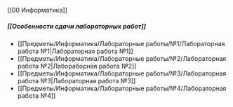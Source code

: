 [[00 Информатика]]

##### [[Особенности сдачи лабораторных работ]]

- [[Предметы/Информатика/Лабораторные работы/№1/Лабораторная работа №1|Лабораторная работа №1]]
- [[Предметы/Информатика/Лабораторные работы/№2/Лабораторная работа №2|Лабораборная работа №2]]
- [[Предметы/Информатика/Лабораторные работы/№3/Лабораторная работа №3|Лабораторная работа №3]]
- [[Предметы/Информатика/Лабораторные работы/№4/Лабораторная работа №4]]